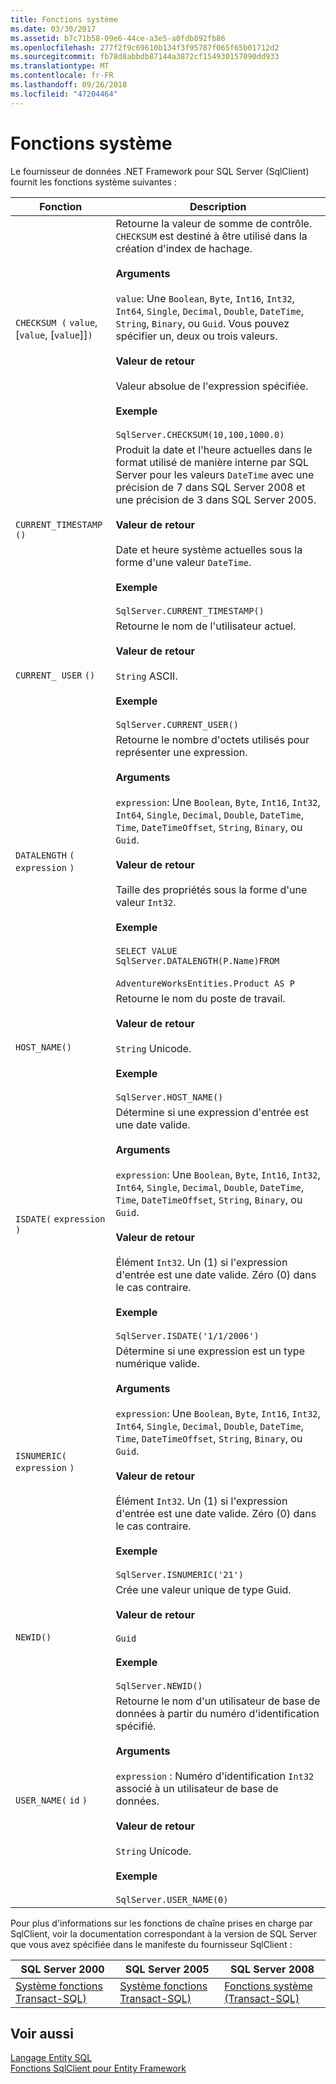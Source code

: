 ```yaml
---
title: Fonctions système
ms.date: 03/30/2017
ms.assetid: b7c71b58-09e6-44ce-a3e5-a0fdb892fb86
ms.openlocfilehash: 277f2f9c69610b134f3f95787f065f65b01712d2
ms.sourcegitcommit: fb78d8abbdb87144a3872cf154930157090dd933
ms.translationtype: MT
ms.contentlocale: fr-FR
ms.lasthandoff: 09/26/2018
ms.locfileid: "47204464"
---
```

# <a name="system-functions"></a>Fonctions système
Le fournisseur de données .NET Framework pour SQL Server (SqlClient) fournit les fonctions système suivantes :  
  
|Fonction|Description|  
|--------------|-----------------|  
|`CHECKSUM (` `value`, [`value`, [`value`]]`)`|Retourne la valeur de somme de contrôle. `CHECKSUM` est destiné à être utilisé dans la création d'index de hachage.<br /><br /> **Arguments**<br /><br /> `value`: Une `Boolean`, `Byte`, `Int16`, `Int32`, `Int64`, `Single`, `Decimal`, `Double`, `DateTime`, `String`, `Binary`, ou `Guid`. Vous pouvez spécifier un, deux ou trois valeurs.<br /><br /> **Valeur de retour**<br /><br /> Valeur absolue de l'expression spécifiée.<br /><br /> **Exemple**<br /><br /> `SqlServer.CHECKSUM(10,100,1000.0)`|  
|`CURRENT_TIMESTAMP ()`|Produit la date et l'heure actuelles dans le format utilisé de manière interne par SQL Server pour les valeurs `DateTime` avec une précision de 7 dans SQL Server 2008 et une précision de 3 dans SQL Server 2005.<br /><br /> **Valeur de retour**<br /><br /> Date et heure système actuelles sous la forme d'une valeur `DateTime`.<br /><br /> **Exemple**<br /><br /> `SqlServer.CURRENT_TIMESTAMP()`|  
|`CURRENT_ USER` `()`|Retourne le nom de l'utilisateur actuel.<br /><br /> **Valeur de retour**<br /><br /> `String` ASCII.<br /><br /> **Exemple**<br /><br /> `SqlServer.CURRENT_USER()`|  
|`DATALENGTH` `(` `expression` `)`|Retourne le nombre d'octets utilisés pour représenter une expression.<br /><br /> **Arguments**<br /><br /> `expression`: Une `Boolean`, `Byte`, `Int16`, `Int32`, `Int64`, `Single`, `Decimal`, `Double`, `DateTime`, `Time`, `DateTimeOffset`, `String`, `Binary`, ou `Guid`.<br /><br /> **Valeur de retour**<br /><br /> Taille des propriétés sous la forme d'une valeur `Int32`.<br /><br /> **Exemple**<br /><br /> `SELECT VALUE SqlServer.DATALENGTH(P.Name)FROM`<br /><br /> `AdventureWorksEntities.Product AS P`|  
|`HOST_NAME()`|Retourne le nom du poste de travail.<br /><br /> **Valeur de retour**<br /><br /> `String` Unicode.<br /><br /> **Exemple**<br /><br /> `SqlServer.HOST_NAME()`|  
|`ISDATE(` `expression` `)`|Détermine si une expression d'entrée est une date valide.<br /><br /> **Arguments**<br /><br /> `expression`: Une `Boolean`, `Byte`, `Int16`, `Int32`, `Int64`, `Single`, `Decimal`, `Double`, `DateTime`, `Time`, `DateTimeOffset`, `String`, `Binary`, ou `Guid`.<br /><br /> **Valeur de retour**<br /><br /> Élément `Int32`. Un (1) si l'expression d'entrée est une date valide. Zéro (0) dans le cas contraire.<br /><br /> **Exemple**<br /><br /> `SqlServer.ISDATE('1/1/2006')`|  
|`ISNUMERIC(` `expression` `)`|Détermine si une expression est un type numérique valide.<br /><br /> **Arguments**<br /><br /> `expression`: Une `Boolean`, `Byte`, `Int16`, `Int32`, `Int64`, `Single`, `Decimal`, `Double`, `DateTime`, `Time`, `DateTimeOffset`, `String`, `Binary`, ou `Guid`.<br /><br /> **Valeur de retour**<br /><br /> Élément `Int32`. Un (1) si l'expression d'entrée est une date valide. Zéro (0) dans le cas contraire.<br /><br /> **Exemple**<br /><br /> `SqlServer.ISNUMERIC('21')`|  
|`NEWID()`|Crée une valeur unique de type Guid.<br /><br /> **Valeur de retour**<br /><br /> `Guid`<br /><br /> **Exemple**<br /><br /> `SqlServer.NEWID()`|  
|`USER_NAME(` `id` `)`|Retourne le nom d'un utilisateur de base de données à partir du numéro d'identification spécifié.<br /><br /> **Arguments**<br /><br /> `expression` : Numéro d'identification `Int32` associé à un utilisateur de base de données.<br /><br /> **Valeur de retour**<br /><br /> `String` Unicode.<br /><br /> **Exemple**<br /><br /> `SqlServer.USER_NAME(0)`|  
  
 Pour plus d'informations sur les fonctions de chaîne prises en charge par SqlClient, voir la documentation correspondant à la version de SQL Server que vous avez spécifiée dans le manifeste du fournisseur SqlClient :  
  
|SQL Server 2000|SQL Server 2005|SQL Server 2008|  
|---------------------|---------------------|---------------------|  
|[Système fonctions Transact-SQL)](https://go.microsoft.com/fwlink/?LinkId=115918)|[Système fonctions Transact-SQL)](https://go.microsoft.com/fwlink/?LinkId=115917)|[Fonctions système (Transact-SQL)](https://go.microsoft.com/fwlink/?LinkId=115919)|  
  
## <a name="see-also"></a>Voir aussi  
 [Langage Entity SQL](../../../../../docs/framework/data/adonet/ef/language-reference/entity-sql-language.md)  
 [Fonctions SqlClient pour Entity Framework](../../../../../docs/framework/data/adonet/ef/sqlclient-for-ef-functions.md)
